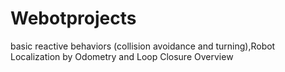 # Webotprojects
 basic reactive behaviors (collision avoidance and turning),Robot Localization by Odometry and Loop Closure Overview
